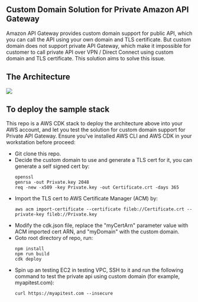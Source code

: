 ## Custom Domain Solution for Private Amazon API Gateway

Amazon API Gateway provides custom domain support for public API, which you can call the API using your own domain and TLS certificate. But custom domain does not support private API Gateway, which make it impossible for customer to call private API over VPN / Direct Connect using custom domain and TLS certificate. This solution aims to solve this issue.

## The Architecture

![](https://raw.githubusercontent.com/peterone928/privateapigw/master/images/apigw-private-custom-domain.jpg)

## To deploy the sample stack

This repo is a AWS CDK stack to deploy the architecture above into your AWS account, and let you test the solution for custom domain support for Private API Gateway. Ensure you've installed AWS CLI and AWS CDK in your workstation before proceed:

- Git clone this repo.
- Decide the custom domain to use and generate a TLS cert for it, you can generate a self signed cert by:
  ```
  openssl
  genrsa -out Private.key 2048
  req -new -x509 -key Private.key -out Certificate.crt -days 365
  ```
- Import the TLS cert to AWS Certificate Manager (ACM) by:
   ```
   aws acm import-certificate --certificate fileb://Certificate.crt --private-key fileb://Private.key
   ```
- Modify the cdk.json file, replace the "myCertArn" parameter value with ACM imported cert ARN, and "myDomain" with the custom domain.
- Goto root directory of repo, run:
  ```
  npm install
  npm run build
  cdk deploy
  ```
- Spin up an testing EC2 in testing VPC, SSH to it and run the following command to test the private api using custom domain (for example, myapitest.com):
   ```
   curl https://myapitest.com --insecure
   ```